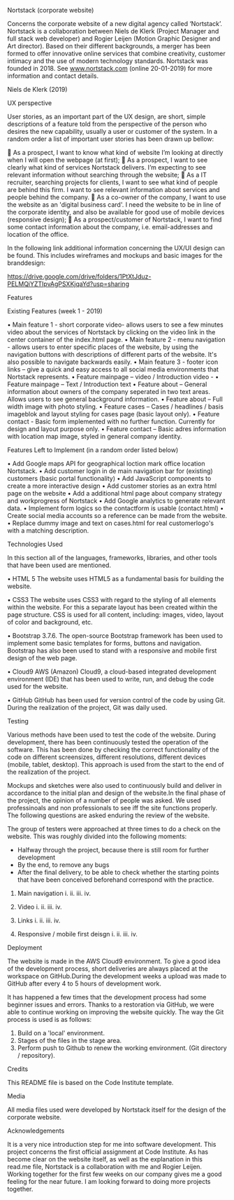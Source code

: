 Nortstack (corporate website)

Concerns the corporate website of a new digital agency called  ‘Nortstack’. Nortstack is a collaboration between Niels de Klerk (Project Manager and full stack web developer) and Rogier Leijen (Motion Graphic Designer and Art director). 
Based on their different backgrounds, a merger has been formed to offer innovative online services that combine creativity, customer intimacy and the use of modern technology standards. 
Nortstack was founded in 2018. See www.nortstack.com (online 20-01-2019) for more information and contact details. 

Niels de Klerk (2019) 

UX perspective 

User stories, as an important part of the UX design, are short, simple descriptions of a feature told from the perspective of the person who desires the new capability, 
usually a user or customer of the system. In a random order a list of important user stories has been drawn up bellow: 

	As a prospect, I want to know what kind of website I’m looking at directly when I will open the webpage (at first); 
	As a prospect, I want to see clearly what kind of services Nortstack delivers. I’m expecting to see relevant information without searching through the website; 
	As a IT recruiter, searching projects for clients, I want to see what kind of people are behind this firm. I want to see relevant information about services and people behind the company. 
	As a co-owner of the company, I want to use the website as an 'digital business card'. I need the website to be in line of the corporate identity, and also be available for good use of mobile devices (responsive design); 
	As a prospect/customer of Nortstack, I want to find some contact information about the company, i.e. email-addresses and location of the office.  


In the following link additional information concerning the UX/UI design can be found. This includes wireframes and mockups and basic images for the branddesign: 

https://drive.google.com/drive/folders/1PtXtJduz-PELMQiYZTIpvAgPSXKjqaYd?usp=sharing

Features

Existing Features (week 1 - 2019) 

•	Main feature 1 -  short corporate video- allows users to see a few minutes video about the services of Nortstack by clicking on the video link in the center container of the index.html page. 
•	Main feature 2 - menu navigation - allows users to enter specific places of the website, by using the navigation buttons with descriptions of different parts of the website. It's also possible to navigate backwards easily.
•	Main feature 3 - footer icon links – give a quick and easy access to all social media environments that Nortstack represents. 
•	Feature mainpage – video / Introduction video - 
•	Feature mainpage – Text / Introduction text 
•	Feature about – General information about owners of the company seperated in two text areas. Allows users to see general  background information. 
•	Feature about – Full width image with photo styling. 
•	Feature cases –  Cases / headlines / basis imageblok and layout styling for cases page (basic layout only). 
•	Feature contact - Basic form implemented with no further function. Currently for design and layout purpose only. 
•	Feature contact – Basic adres information with location map image, styled in general company identity. 

Features Left to Implement (in a random order listed below)

•	Add Google maps API for geographical loction mark office location Nortstack.
•	Add customer login in de main navigation bar for (existing) customers (basic portal functionality) 
•	Add JavaScript components to create a more interactive design 
•	Add customer stories as an extra html page on the website 
•	Add a additional html page about company strategy and workprogress of Nortstack
•	Add Google analytics to generate relevant data. 
•	Implement form logics so the contactform is usable (contact.html)
• Create social media accounts so a reference can be made from the website. 
• Replace dummy image and text on cases.html for real customerlogo's with a matching description.  

Technologies Used

In this section all of the languages, frameworks, libraries, and other tools that have been used are mentioned. 

•	HTML 5
The website uses HTML5 as a fundamental basis for building the website.

•	CSS3
The website uses CSS3 with regard to the styling of all elements within the website. For this a separate layout has been created within the page structure. CSS is used for all content, including: images, video, layout of color and background, etc.

•	Bootstrap 3.7.6.
The open-source Bootstrap framework has been used to implement some basic templates for forms, buttons and navigation. Bootstrap has also been used to stand with a responsive and mobile first design of the web page.

•	Cloud9
AWS (Amazon) Cloud9, a cloud-based integrated development environment (IDE) that has been used to write, run, and debug the code used for the website. 

•	GitHub
GitHub has been used for version control of the code by using Git. During the realization of the project, Git was daily used.

Testing

Various methods have been used to test the code of the website. During development, there has been continuously tested the operation of the software. This has been done by checking the correct functionality of the code on different screensizes, different resolutions, different devices (mobile, tablet, desktop). This approach is used from the start to the end of the realization of the project.

Mockups and sketches were also used to continuously build and deliver in accordance to the initial plan and design of the website.In the final phase of the project, the opinion of a number of people was asked. We used professinoals and non professionals to see iff the site functions properly. The following questions are asked enduring the review of the website. 

The group of testers were approached at three times to do a check on the website. This was roughly divided into the following moments:

- Halfway through the project, because there is still room for further development
- By the end, to remove any bugs
- After the final delivery, to be able to check whether the starting points that have been conceived beforehand correspond with the practice.

1. Main navigation
  i.
  ii.
  iii.
  iv. 
  
2. Video 
  i.
  ii.
  iii.
  iv. 
3. Links
  i.
  ii.
  iii.
  iv. 
4. Responsive / mobile first deisgn
  i.
  ii.
  iii.
  iv. 


Deployment

The website is made in the AWS Cloud9 environment. To give a good idea of the development process, short deliveries are always placed at the workspace on GitHub.During the development weeks a upload was made to GitHub after every 4 to 5 hours of development work.

It has happened a few times that the development process had some beginner issues and errors. Thanks to a restoration via GitHub, we were able to continue working on improving the website quickly. The way the Git process is used is as follows:

1. Build on a 'local' environment.
2. Stages of the files in the stage area.
3. Perform push to Github to renew the working environment. (Git directory / repository).


Credits

This README file is based on the Code Institute template.

Media

All media files used were developed by Nortstack itself for the design of the corporate website.

Acknowledgements

It is a very nice introduction step for me into software development. This project concerns the first official assignment at Code Institute. As has become clear on the website itself, as well as the explanation in this read.me file, Nortstack is a collaboration with me and Rogier Leijen. Working together for the first few weeks on our company gives me a good feeling for the near future. I am looking forward to doing more projects together.
